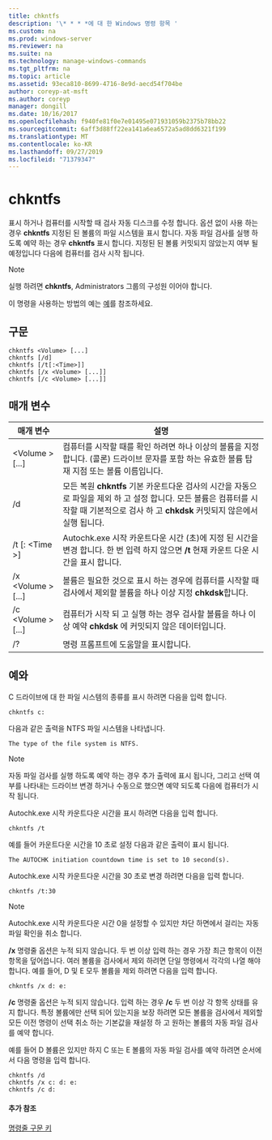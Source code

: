 ```yaml
---
title: chkntfs
description: '\* * * *에 대 한 Windows 명령 항목 '
ms.custom: na
ms.prod: windows-server
ms.reviewer: na
ms.suite: na
ms.technology: manage-windows-commands
ms.tgt_pltfrm: na
ms.topic: article
ms.assetid: 93eca810-8699-4716-8e9d-aecd54f704be
author: coreyp-at-msft
ms.author: coreyp
manager: dongill
ms.date: 10/16/2017
ms.openlocfilehash: f940fe81f0e7e01495e071931059b2375b78bb22
ms.sourcegitcommit: 6aff3d88ff22ea141a6ea6572a5ad8dd6321f199
ms.translationtype: MT
ms.contentlocale: ko-KR
ms.lasthandoff: 09/27/2019
ms.locfileid: "71379347"
---
```

# <a name="chkntfs"></a>chkntfs



표시 하거나 컴퓨터를 시작할 때 검사 자동 디스크를 수정 합니다. 옵션 없이 사용 하는 경우 **chkntfs** 지정된 된 볼륨의 파일 시스템을 표시 합니다. 자동 파일 검사를 실행 하도록 예약 하는 경우 **chkntfs** 표시 합니다. 지정된 된 볼륨 커밋되지 않았는지 여부 될 예정입니다 다음에 컴퓨터를 검사 시작 됩니다.

> [!NOTE]
> 실행 하려면 **chkntfs**, Administrators 그룹의 구성원 이어야 합니다.

이 명령을 사용하는 방법의 예는 [예](#BKMK_examples)를 참조하세요.

## <a name="syntax"></a>구문

```
chkntfs <Volume> [...]
chkntfs [/d]
chkntfs [/t[:<Time>]]
chkntfs [/x <Volume> [...]]
chkntfs [/c <Volume> [...]]
```

## <a name="parameters"></a>매개 변수

|매개 변수|설명|
|---------|-----------|
|\<Volume > [...]|컴퓨터를 시작할 때를 확인 하려면 하나 이상의 볼륨을 지정 합니다. (콜론) 드라이브 문자를 포함 하는 유효한 볼륨 탑재 지점 또는 볼륨 이름입니다.|
|/d|모든 복원 **chkntfs** 기본 카운트다운 검사의 시간을 자동으로 파일을 제외 하 고 설정 합니다. 모든 볼륨은 컴퓨터를 시작할 때 기본적으로 검사 하 고 **chkdsk** 커밋되지 않은에서 실행 됩니다.|
|/t [: \<Time >]|Autochk.exe 시작 카운트다운 시간 (초)에 지정 된 시간을 변경 합니다. 한 번 입력 하지 않으면 **/t** 현재 카운트 다운 시간을 표시 합니다.|
|/x \<Volume > [...]|볼륨은 필요한 것으로 표시 하는 경우에 컴퓨터를 시작할 때 검사에서 제외할 볼륨을 하나 이상 지정 **chkdsk**합니다.|
|/c \<Volume > [...]|컴퓨터가 시작 되 고 실행 하는 경우 검사할 볼륨을 하나 이상 예약 **chkdsk** 에 커밋되지 않은 데이터입니다.|
|/?|명령 프롬프트에 도움말을 표시합니다.|

## <a name="BKMK_examples"></a>예와

C 드라이브에 대 한 파일 시스템의 종류를 표시 하려면 다음을 입력 합니다.
```
chkntfs c:
```
다음과 같은 출력을 NTFS 파일 시스템을 나타냅니다.
```
The type of the file system is NTFS.
```

> [!NOTE]
> 자동 파일 검사를 실행 하도록 예약 하는 경우 추가 출력에 표시 됩니다, 그리고 선택 여부를 나타내는 드라이브 변경 하거나 수동으로 했으면 예약 되도록 다음에 컴퓨터가 시작 됩니다.

Autochk.exe 시작 카운트다운 시간을 표시 하려면 다음을 입력 합니다.
```
chkntfs /t
```
예를 들어 카운트다운 시간을 10 초로 설정 다음과 같은 출력이 표시 됩니다.
```
The AUTOCHK initiation countdown time is set to 10 second(s).
```
Autochk.exe 시작 카운트다운 시간을 30 초로 변경 하려면 다음을 입력 합니다.
```
chkntfs /t:30
```

> [!NOTE]
> Autochk.exe 시작 카운트다운 시간 0을 설정할 수 있지만 차단 하면에서 걸리는 자동 파일 확인을 취소 합니다.

**/x** 명령줄 옵션은 누적 되지 않습니다. 두 번 이상 입력 하는 경우 가장 최근 항목이 이전 항목을 덮어씁니다. 여러 볼륨을 검사에서 제외 하려면 단일 명령에서 각각의 나열 해야 합니다. 예를 들어, D 및 E 모두 볼륨을 제외 하려면 다음을 입력 합니다.
```
chkntfs /x d: e:
```
**/c** 명령줄 옵션은 누적 되지 않습니다. 입력 하는 경우 **/c** 두 번 이상 각 항목 상태를 유지 합니다. 특정 볼륨에만 선택 되어 있는지을 보장 하려면 모든 볼륨을 검사에서 제외할 모든 이전 명령이 선택 취소 하는 기본값을 재설정 하 고 원하는 볼륨의 자동 파일 검사를 예약 합니다.

예를 들어 D 볼륨은 있지만 하지 C 또는 E 볼륨의 자동 파일 검사를 예약 하려면 순서에서 다음 명령을 입력 합니다.
```
chkntfs /d
chkntfs /x c: d: e:
chkntfs /c d:
```

#### <a name="additional-references"></a>추가 참조

[명령줄 구문 키](command-line-syntax-key.md)